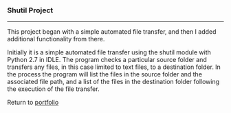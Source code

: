 ### Shutil Project
***

This project began with a simple automated file transfer, and then I added additional functionality from there.

Initially it is a simple automated file transfer using the shutil module with Python 2.7 in IDLE.  The program checks a particular source folder and transfers any files, in this case limited to text files, to a destination folder.  In the process the program will list the files in the source folder and the associated file path, and a list of the files in the destination folder following the execution of the file transfer.
 
 
Return to [portfolio](../../../../) 
